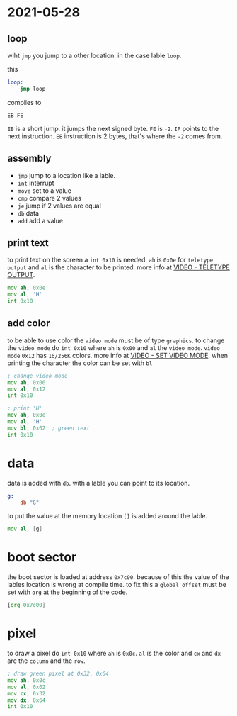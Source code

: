 # 2021-05-28

## loop

wiht `jmp` you jump to a other location. in the case lable `loop`.

this
```asm
loop:
    jmp loop
```

compiles to

```
EB FE
```

`EB` is a short jump. it jumps the next signed byte. `FE` is `-2`. `IP` points to the next instruction. `EB` instruction is 2 bytes, that's where the `-2` comes from.

## assembly

* `jmp` jump to a location like a lable.
* `int` interrupt
* `move` set to a value
* `cmp` compare 2 values
* `je` jump if 2 values are equal
* `db` data
* `add` add a value

## print text

to print text on the screen a `int 0x10` is needed. `ah` is `0x0e` for `teletype output` and `al` is the character to be printed. more info at [VIDEO - TELETYPE OUTPUT](http://www.ctyme.com/intr/rb-0106.htm).

```asm
mov ah, 0x0e
mov al, 'H'
int 0x10 
```

## add color

to be able to use color the `video mode` must be of type `graphics`. to change the `video mode` do `int 0x10` where `ah` is `0x00` and `al` the `video mode`. `video mode` `0x12` has `16/256K` colors. more info at [VIDEO - SET VIDEO MODE](http://www.ctyme.com/intr/rb-0069.htm#Table10). when printing the character the color can be set with `bl`

```asm
; change video mode
mov ah, 0x00
mov al, 0x12
int 0x10

; print 'H'
mov ah, 0x0e
mov al, 'H'
mov bl, 0x02  ; green text
int 0x10 
```

# data

data is added with `db`. with a lable you can point to its location.

```asm
g:
    db "G"
```

to put the value at the memory location `[]` is added around the lable.

```asm
mov al, [g]
```

# boot sector

the boot sector is loaded at address `0x7c00`. because of this the value of the lables location is wrong at compile time. to fix this a `global offset` must be set with `org` at the beginning of the code.

```asm
[org 0x7c00]
```

# pixel

to draw a pixel do `int 0x10` where `ah` is `0x0c`. `al` is the color and `cx` and `dx` are the `column` and the `row`.

```asm
; draw green pixel at 0x32, 0x64
mov ah, 0x0c
mov al, 0x02
mov cx, 0x32
mov dx, 0x64
int 0x10
```
